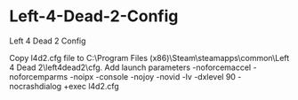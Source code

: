 # Left-4-Dead-2-Config
Left 4 Dead 2 Config

Copy l4d2.cfg file to C:\Program Files (x86)\Steam\steamapps\common\Left 4 Dead 2\left4dead2\cfg.
Add launch parameters -noforcemaccel -noforcemparms -noipx -console -nojoy -novid -lv -dxlevel 90 -nocrashdialog +exec l4d2.cfg

